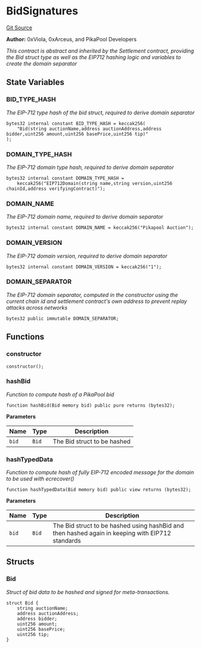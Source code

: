 # BidSignatures
[Git Source](https://github.com/0xPikapool/contracts/blob/0d2085bf07634179f0c90014bdaf01f8924364bc/src/utils/BidSignatures.sol)

**Author:**
0xViola, 0xArceus, and PikaPool Developers

*This contract is abstract and inherited by the Settlement contract,
providing the Bid struct type as well as the EIP712 hashing logic and variables to create the domain separator*


## State Variables
### BID_TYPE_HASH
*The EIP-712 type hash of the bid struct, required to derive domain separator*


```solidity
bytes32 internal constant BID_TYPE_HASH = keccak256(
    "Bid(string auctionName,address auctionAddress,address bidder,uint256 amount,uint256 basePrice,uint256 tip)"
);
```


### DOMAIN_TYPE_HASH
*The EIP-712 domain type hash, required to derive domain separator*


```solidity
bytes32 internal constant DOMAIN_TYPE_HASH =
    keccak256("EIP712Domain(string name,string version,uint256 chainId,address verifyingContract)");
```


### DOMAIN_NAME
*The EIP-712 domain name, required to derive domain separator*


```solidity
bytes32 internal constant DOMAIN_NAME = keccak256("Pikapool Auction");
```


### DOMAIN_VERSION
*The EIP-712 domain version, required to derive domain separator*


```solidity
bytes32 internal constant DOMAIN_VERSION = keccak256("1");
```


### DOMAIN_SEPARATOR
*The EIP-712 domain separator, computed in the constructor using the current chain id and settlement
contract's own address to prevent replay attacks across networks*


```solidity
bytes32 public immutable DOMAIN_SEPARATOR;
```


## Functions
### constructor


```solidity
constructor();
```

### hashBid

*Function to compute hash of a PikaPool bid*


```solidity
function hashBid(Bid memory bid) public pure returns (bytes32);
```
**Parameters**

|Name|Type|Description|
|----|----|-----------|
|`bid`|`Bid`|The Bid struct to be hashed|


### hashTypedData

*Function to compute hash of fully EIP-712 encoded message for the domain to be used with ecrecover()*


```solidity
function hashTypedData(Bid memory bid) public view returns (bytes32);
```
**Parameters**

|Name|Type|Description|
|----|----|-----------|
|`bid`|`Bid`|The Bid struct to be hashed using hashBid and then hashed again in keeping with EIP712 standards|


## Structs
### Bid
*Struct of bid data to be hashed and signed for meta-transactions.*


```solidity
struct Bid {
    string auctionName;
    address auctionAddress;
    address bidder;
    uint256 amount;
    uint256 basePrice;
    uint256 tip;
}
```

